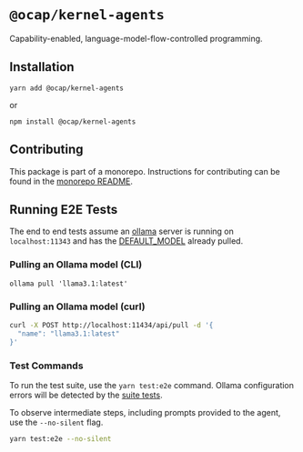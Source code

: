 # `@ocap/kernel-agents`

Capability-enabled, language-model-flow-controlled programming.

## Installation

`yarn add @ocap/kernel-agents`

or

`npm install @ocap/kernel-agents`

## Contributing

This package is part of a monorepo. Instructions for contributing can be found in the [monorepo README](https://github.com/MetaMask/ocap-kernel#readme).

## Running E2E Tests

The end to end tests assume an [ollama](https://ollama.com/) server is running on `localhost:11343` and has the [DEFAULT_MODEL](./test/constants.ts) already pulled.

### Pulling an Ollama model (CLI)

`ollama pull 'llama3.1:latest'`

### Pulling an Ollama model (curl)

```sh
curl -X POST http://localhost:11434/api/pull -d '{
  "name": "llama3.1:latest"
}'
```

### Test Commands

To run the test suite, use the `yarn test:e2e` command. Ollama configuration errors will be detected by the [suite tests](./test/e2e/suite.test.ts).

To observe intermediate steps, including prompts provided to the agent, use the `--no-silent` flag.

```sh
yarn test:e2e --no-silent
```
